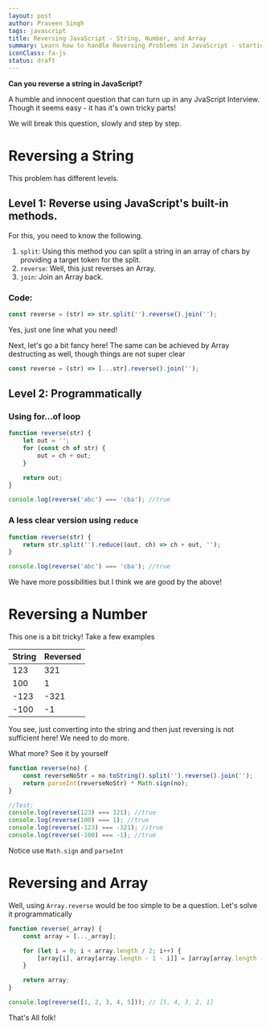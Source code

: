 ```yaml
---
layout: post
author: Praveen Singh
tags: javascript
title: Reversing JavaScript - String, Number, and Array
summary: Learn how to handle Reversing Problems in JavaScript - starting from String, to number to Array
iconClass: fa-js
status: draft
---
```


**Can you reverse a string in JavaScript?**

A humble and innocent question that can turn up in any JvaScript Interview. Though it seems easy - it has it's own tricky parts!

We will break this question, slowly and step by step.

# Reversing a String

This problem has different levels.

## Level 1: Reverse using JavaScript's built-in methods. 

For this, you need to know the following.

1. `split`: Using this method you can split a string in an array of chars by providing a target token for the split.
1. `reverse`: Well, this just reverses an Array.
1. `join`: Join an Array back.

### Code:

```js
const reverse = (str) => str.split('').reverse().join('');
```

Yes, just one line what you need!

Next, let's go a bit fancy here! The same can be achieved by Array destructing as well, though things are not super clear

```js
const reverse = (str) => [...str].reverse().join('');
```

## Level 2: Programmatically

### Using for...of loop

```js
function reverse(str) {
    let out = '';
    for (const ch of str) {
        out = ch + out;
    }

    return out;
}

console.log(reverse('abc') === 'cba'); //true
```

### A less clear version using `reduce`

```js
function reverse(str) {
    return str.split('').reduce((out, ch) => ch + out, '');
}

console.log(reverse('abc') === 'cba'); //true
```

We have more possibilities but I think we are good by the above!

# Reversing a Number

This one is a bit tricky! Take a few examples

| String | Reversed |
| ----- | ------ |
| 123   | 321    |
| 100   | 1      |
| -123  | -321   |
| -100  | -1     |

You see, just converting into the string and then just reversing is not sufficient here! We need to do more.

What more? See it by yourself

```js
function reverse(no) {
    const reverseNoStr = no.toString().split('').reverse().join('');
    return parseInt(reverseNoStr) * Math.sign(no);
}

//Test:
console.log(reverse(123) === 321); //true
console.log(reverse(100) === 1); //true
console.log(reverse(-123) === -321); //true
console.log(reverse(-100) === -1); //true
```

Notice use `Math.sign` and `parseInt`

# Reversing and Array

Well, using `Array.reverse` would be too simple to be a question. Let's solve it programmatically

```js
function reverse(_array) {
    const array = [..._array];

    for (let i = 0; i < array.length / 2; i++) {
        [array[i], array[array.length - 1 - i]] = [array[array.length - 1 - i], array[i]];
    }

    return array;
}

console.log(reverse([1, 2, 3, 4, 5])); // [5, 4, 3, 2, 1]
```

That's All folk! 
